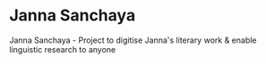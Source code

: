 # Janna Sanchaya
Janna Sanchaya - Project to digitise Janna's literary work &amp; enable linguistic research to anyone
